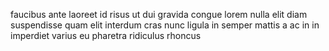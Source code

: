 faucibus ante laoreet id risus ut dui gravida congue lorem nulla elit diam
suspendisse quam elit interdum cras nunc ligula in semper mattis a ac in in
imperdiet varius eu pharetra ridiculus rhoncus